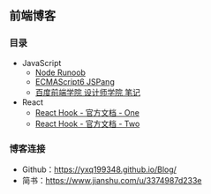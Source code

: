 ## 前端博客
### 目录
* JavaScript
  * [Node Runoob](https://www.jianshu.com/p/c42edc8310ff)
  * [ECMAScript6 JSPang](https://www.jianshu.com/p/91012adfd06d)
  * [百度前端学院 设计师学院 笔记](baidu/design.md)
* React
  * [React Hook - 官方文档 - One](https://www.jianshu.com/p/734cf59dabd6)
  * [React Hook - 官方文档 - Two](https://www.jianshu.com/p/9e52ac9c1939)
### 博客连接
* Github：https://yxq199348.github.io/Blog/
* 简书：https://www.jianshu.com/u/3374987d233e